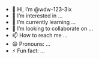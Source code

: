 - 👋 Hi, I’m @wdw-123-3ix
- 👀 I’m interested in ...
- 🌱 I’m currently learning ...
- 💞️ I’m looking to collaborate on ...
- 📫 How to reach me ...
- 😄 Pronouns: ...
- ⚡ Fun fact: ...

<!---
wdw-123-3ix/wdw-123-3ix is a ✨ special ✨ repository because its `README.md` (this file) appears on your GitHub profile.
You can click the Preview link to take a look at your changes.
--->
